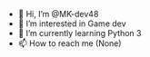 - 👋 Hi, I’m @MK-dev48
- 👀 I’m interested in Game dev
- 🌱 I’m currently learning Python 3
- 📫 How to reach me (None)

<!---
MK-dev48/MK-dev48 is a ✨ special ✨ repository because its `README.md` (this file) appears on your GitHub profile.
You can click the Preview link to take a look at your changes.
--->
